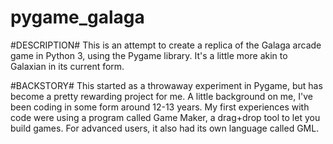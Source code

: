 # pygame_galaga

#DESCRIPTION#
This is an attempt to create a replica of the Galaga arcade game in Python 3, using the Pygame library. It's a little more akin to Galaxian
in its current form.

#BACKSTORY#
This started as a throwaway experiment in Pygame, but has become a pretty rewarding project for me. A little background on me,
I've been coding in some form around 12-13 years. My first experiences with code were using a program called Game Maker, a drag+drop
tool to let you build games. For advanced users, it also had its own language called GML. 
